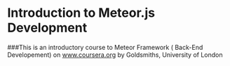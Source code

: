 # Introduction to Meteor.js Development 
###This is an introductory course to Meteor Framework ( Back-End Developement) on www.coursera.org by Goldsmiths, University of London

###
